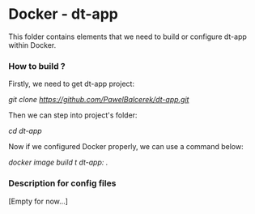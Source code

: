 # Docker - dt-app

This folder contains elements that we need to build or configure dt-app within Docker.

### How to build ?

Firstly, we need to get dt-app project:

<i> git clone https://github.com/PawelBalcerek/dt-app.git </i>

Then we can step into project's folder:

<i> cd dt-app </i>

Now if we configured Docker properly, we can use a command below:

<i> docker image build t dt-app:<image-tag> . </i>

### Description for config files

[Empty for now...]
